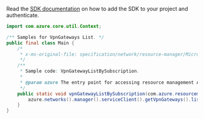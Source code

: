 Read the [SDK documentation](https://github.com/Azure/azure-sdk-for-java/blob/azure-resourcemanager_2.13.0/sdk/resourcemanager/azure-resourcemanager/README.md) on how to add the SDK to your project and authenticate.

```java
import com.azure.core.util.Context;

/** Samples for VpnGateways List. */
public final class Main {
    /*
     * x-ms-original-file: specification/network/resource-manager/Microsoft.Network/stable/2021-05-01/examples/VpnGatewayList.json
     */
    /**
     * Sample code: VpnGatewayListBySubscription.
     *
     * @param azure The entry point for accessing resource management APIs in Azure.
     */
    public static void vpnGatewayListBySubscription(com.azure.resourcemanager.AzureResourceManager azure) {
        azure.networks().manager().serviceClient().getVpnGateways().list(Context.NONE);
    }
}
```
